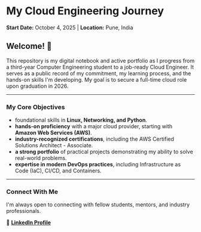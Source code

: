# My Cloud Engineering Journey

**Start Date:** October 4, 2025 | **Location:** Pune, India

## Welcome! 👋

This repository is my digital notebook and active portfolio as I progress from a third-year Computer Engineering student to a job-ready Cloud Engineer. It serves as a public record of my commitment, my learning process, and the hands-on skills I'm developing. My goal is to secure a full-time cloud role upon graduation in 2026.

---

### My Core Objectives
-  foundational skills in **Linux, Networking, and Python**.
- **hands-on proficiency** with a major cloud provider, starting with **Amazon Web Services (AWS)**.
- **industry-recognized certifications**, including the AWS Certified Solutions Architect - Associate.
- **a strong portfolio** of practical projects demonstrating my ability to solve real-world problems.
- **expertise in modern DevOps practices**, including Infrastructure as Code (IaC), CI/CD, and Containers.

---

### Connect With Me

I'm always open to connecting with fellow students, mentors, and industry professionals.

🔗 **[LinkedIn Profile](https://www.linkedin.com/in/aniket-yelameli/)**
